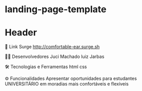 # landing-page-template
# Header 

📱 Link Surge
http://comfortable-ear.surge.sh

👩‍💻 Desenvolvedores
Juci Machado
luiz
Jarbas

🛠 Tecnologias e Ferramentas
html
css

⚙️ Funcionalidades
Apresentar oportunidades para estudantes UNIVERSITÁRIO em moradias mais confortáveis e flexíveis


